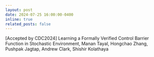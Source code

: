 ```yaml
---
layout: post
date: 2024-07-25 16:00:00-0400
inline: true
related_posts: false
---
```


[Accepted by CDC2024] Learning a Formally Verified Control Barrier Function in Stochastic Environment, Manan Tayal, Hongchao Zhang, Pushpak Jagtap, Andrew Clark, Shishir Kolathaya
